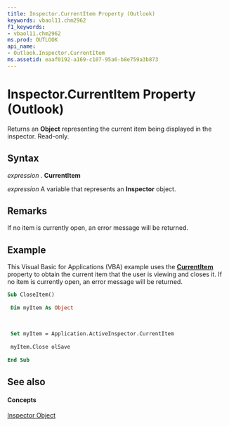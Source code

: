 ```yaml
---
title: Inspector.CurrentItem Property (Outlook)
keywords: vbaol11.chm2962
f1_keywords:
- vbaol11.chm2962
ms.prod: OUTLOOK
api_name:
- Outlook.Inspector.CurrentItem
ms.assetid: eaaf0192-a169-c107-95a6-b8e759a3b873
---
```



# Inspector.CurrentItem Property (Outlook)

Returns an  **Object** representing the current item being displayed in the inspector. Read-only.


## Syntax

 _expression_ . **CurrentItem**

 _expression_ A variable that represents an **Inspector** object.


## Remarks

If no item is currently open, an error message will be returned.


## Example

This Visual Basic for Applications (VBA) example uses the  **[CurrentItem](inspector-currentitem-property-outlook.md)** property to obtain the current item that the user is viewing and closes it. If no item is currently open, an error message will be returned.


```vb
Sub CloseItem() 
 
 Dim myItem As Object 
 
 
 
 Set myItem = Application.ActiveInspector.CurrentItem 
 
 myItem.Close olSave 
 
End Sub
```


## See also


#### Concepts


[Inspector Object](inspector-object-outlook.md)

